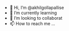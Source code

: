 - 👋 Hi, I’m @akhilgollapallise
- 🌱 I’m currently learning 
- 💞️ I’m looking to collaborat
- 📫 How to reach me ...

<!---
akhilgollapallise/akhilgollapallise is a ✨ special ✨ repository because its `README.md` (this file) appears on your GitHub profile.
You can click the Preview link to take a look at your changes.
--->
